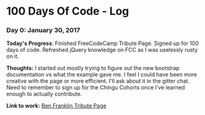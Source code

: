 # 100 Days Of Code - Log

### Day 0: January 30, 2017 

**Today's Progress**: Finished FreeCodeCamp Tribute Page. Signed up for 100 days of code. Refreshed jQuery knowledge on FCC as I was uselessly rusty on it.

**Thoughts:** I started out mostly trying to figure out the new bootstrap documentation vs what the example gave me. I feel I could have been more creative with the page or more efficient. I'll ask about it in the gitter chat.  Need to remember to sign up for the Chingu Cohorts once I've learned enough to actually contribute.

**Link to work:** [Ben Franklin Tribute Page](https://codepen.io/Xiphero/pen/VyjzbB)
